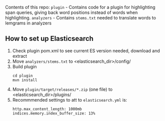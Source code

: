 Contents of this repo:
`plugin` - Contains code for a plugin for highlighting span queries, giving back word positions instead of words when highlighting.
`analyzers` - Contains `stems.txt` needed to translate words to lemgrams in analyzers

## How to set up Elasticsearch

1. Check plugin pom.xml to see current ES version needed, download and extract
2. Move `analyzers/stems.txt` to <elasticsearch_dir>/config/
3. Build plugin
    ```
    cd plugin
    mvn install
    ```
4. Move `plugin/target/releases/*.zip` (one file) to <elasticsearch_dir>/plugins/
5. Recommmended settings to att to `elasticsearch.yml` is:
    ```
    http.max_content_length: 1000mb
    indices.memory.index_buffer_size: 13%
    ```
